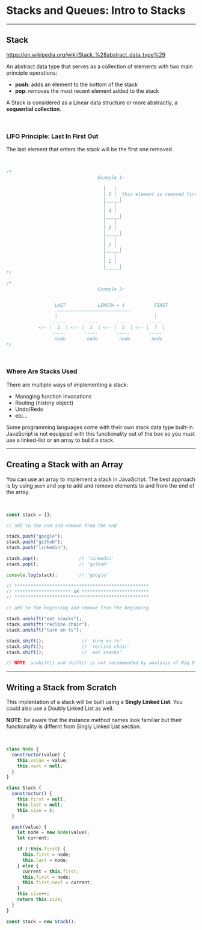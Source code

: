 # Stacks and Queues: Intro to Stacks

---

## Stack

<https://en.wikipedia.org/wiki/Stack_%28abstract_data_type%29>

An abstract data type that serves as a collection of elements with two main principle operations:

* **push**: adds an element to the bottom of the stack
* **pop**: removes the most recent element added to the stack

A Stack is considered as a Linear data structure or more abstractly, a **sequential collection**.

</br>

### LIFO Principle: Last In First Out

The last element that enters the stack will be the first one removed.

</br>

```js
/*
                                  Example 1:

                                    ⎮   ⎮
                                    ⎮ 5 ⎮  this element is removed first
                                    ⎮⎽⎽⎽⎮
                                    ⎮   ⎮
                                    ⎮ 4 ⎮
                                    ⎮⎽⎽⎽⎮
                                    ⎮   ⎮
                                    ⎮ 3 ⎮
                                    ⎮⎽⎽⎽⎮
                                    ⎮   ⎮
                                    ⎮ 2 ⎮
                                    ⎮⎽⎽⎽⎮
                                    ⎮   ⎮
                                    ⎮ 1 ⎮
                                    ⎮⎽⎽⎽⎮
*/
```

```js
/*
                                  Example 2:


                  LAST            LENGTH = 4           FIRST
                  .⏤⏤⏤⏤⏤⏤⏤⏤⏤⏤⏤⏤⏤⏤⏤⏤⏤⏤⏤⏤.
                  │                                    │
                 -----       -----       -----       -----
            <-- │  1  │ <-- │  3  │ <-- │  5  │ <-- │  7  │
                 -----       -----       -----       -----
                  node        node        node        node
*/
```

</br>

### Where Are Stacks Used

There are multiple ways of implementing a stack:

* Managing function invocations
* Routing (history object)
* Undo/Redo
* etc...

Some programming languages come with their own stack data type built-in. JavaScript is not equipped with this functionality out of the box so you must use a linked-list or an array to build a stack.

---

## Creating a Stack with an Array

You can use an array to implement a stack in JavaScript. The best approach is by using `push` and `pop` to add and remove elements to and from the end of the array.

</br>

```js
const stack = [];

// add to the end and remove from the end

stack.push("google");
stack.push("github");
stack.push("linkedin");

stack.pop();               // 'linkedin'
stack.pop();               // 'github'

console.log(stack);        // 'google'

// **************************************************
// ********************* OR *************************
// **************************************************

// add to the beginning and remove from the beginning

stack.unshift("eat snacks");
stack.unshift("recline chair");
stack.unshift("turn on tv");

stack.shift();              // 'turn on tv'
stack.shift();              // 'recline chair'
stack.shift();              // 'eat snacks'

// NOTE: unshift() and shift() is not recommended by analysis of Big O
```

---

## Writing a Stack from Scratch

This implentation of a stack will be built using a **Singly Linked List**. You could also use a Doubly Linked List as well.

**NOTE**: be aware that the instance method names look familiar but their functionality is differnt from Singly Linked List section.

</br>

```js
class Node {
  constructor(value) {
    this.value = value;
    this.next = null;
  }
}

class Stack {
  constructor() {
    this.first = null;
    this.last = null;
    this.size = 0;
  }

  push(value) {
    let node = new Node(value);
    let current;

    if (!this.first) {
      this.first = node;
      this.last = node;
    } else {
      current = this.first;
      this.first = node;
      this.first.next = current;
    }
    this.size++;
    return this.size;
  }
}
```

```js
const stack = new Stack();
```
